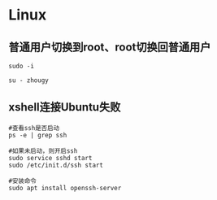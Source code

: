 # Linux

## 普通用户切换到root、root切换回普通用户

```shell
sudo -i

su - zhougy
```

## xshell连接Ubuntu失败

```shell
#查看ssh是否启动
ps -e | grep ssh

#如果未启动，则开启ssh
sudo service sshd start
sudo /etc/init.d/ssh start

#安装命令
sudo apt install openssh-server
```

